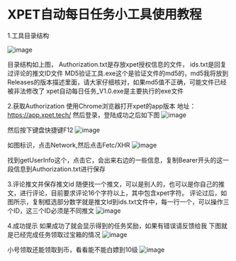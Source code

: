 # XPET自动每日任务小工具使用教程
1.工具目录结构

![image](https://github.com/weideyyds/xpet_auto_chest/assets/155040240/9f972b52-b105-4595-ba96-65305cdab284)

目录结构如上图，
Authorization.txt是存放xpet授权信息的文件，
ids.txt是回复过评论的推文ID文件
MD5验证工具.exe这个是验证文件的md5的，md5我将放到Releases的版本描述里面，请大家仔细核对，如果md5值不正确，可能文件已经被非法修改了
xpet自动每日任务_V1.0.exe是主要执行的exe文件

2.获取Authorization
使用Chrome浏览器打开xpet的app版本
地址：https://app.xpet.tech/
然后登录，登陆成功之后如下图
![image](https://github.com/weideyyds/xpet_auto_chest/assets/155040240/ee5a6e6d-00da-4964-ae34-5d6c6dcb77b2)

然后按下键盘快捷键F12
![image](https://github.com/weideyyds/xpet_auto_chest/assets/155040240/3f0bce79-3daa-4dbb-8844-1e9aa4c4e0e2)


如图标识，点击Network,然后点击Fetc/XHR
![image](https://github.com/weideyyds/xpet_auto_chest/assets/155040240/683f085c-7d8f-46f7-9055-168d2dff9ad5)


找到getUserInfo这个，点击它，会出来右边的一些信息，复制Bearer开头的这一段信息到Authorization.txt进行保存

3.评论推文并保存推文id
随便找一个推文，可以是别人的，也可以是你自己的推文，进行评论，目前要求评论16个字符以上，其中包含xpet字符。
评论过后，如图所示，复制框选部分数字就是推文Id到ids.txt文件中，每一行一个，可以操作三个ID，这三个ID必须是不同推文
![image](https://github.com/weideyyds/xpet_auto_chest/assets/155040240/be0f53b1-b58c-4c62-bc72-efcf6ec8e1cf)


4.成功提示
如果成功了就会显示得到的任务奖励，如果有错误请反馈给我
下图就是已经完成任务领取过宝箱的情况
![image](https://github.com/weideyyds/xpet_auto_chest/assets/155040240/663ec909-6e6d-437a-b4bb-c7b910f3a8de)

小号领取还能领取到币，看看能不能白嫖到10级
![image](https://github.com/weideyyds/xpet_auto_chest/assets/155040240/854d3425-6170-4dc9-9a77-bb348303bfb3)

